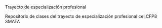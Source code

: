 Trayecto de especialización profesional

Repositorio de clases del trayecto de especialización profesional cel CFP8 SMATA

